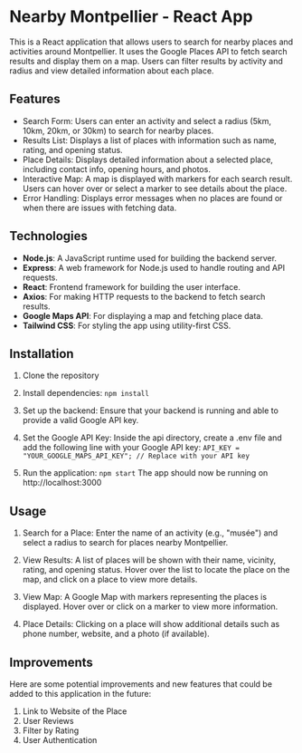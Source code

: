 # Nearby Montpellier - React App

This is a React application that allows users to search for nearby places and activities around Montpellier. It uses the Google Places API to fetch search results and display them on a map. Users can filter results by activity and radius and view detailed information about each place.


## Features

- Search Form: Users can enter an activity and select a radius (5km, 10km, 20km, or 30km) to search for nearby places.
- Results List: Displays a list of places with information such as name, rating, and opening status.
- Place Details: Displays detailed information about a selected place, including contact info, opening hours, and photos.
- Interactive Map: A map is displayed with markers for each search result. Users can hover over or select a marker to see details about the place.
- Error Handling: Displays error messages when no places are found or when there are issues with fetching data.


## Technologies

- **Node.js**: A JavaScript runtime used for building the backend server.
- **Express**: A web framework for Node.js used to handle routing and API requests.
- **React**: Frontend framework for building the user interface.
- **Axios**: For making HTTP requests to the backend to fetch search results.
- **Google Maps API**: For displaying a map and fetching place data.
- **Tailwind CSS**: For styling the app using utility-first CSS.


## Installation

1. Clone the repository

2. Install dependencies: 
`npm install`

3. Set up the backend: 
Ensure that your backend is running and able to provide a valid Google API key.

4. Set the Google API Key:
Inside the api directory, create a .env file and add the following line with your Google API key:
`API_KEY = "YOUR_GOOGLE_MAPS_API_KEY"; // Replace with your API key`

5. Run the application:
`npm start`
The app should now be running on http://localhost:3000


## Usage

1. Search for a Place: Enter the name of an activity (e.g., "musée") and select a radius to search for places nearby Montpellier.

2. View Results: A list of places will be shown with their name, vicinity, rating, and opening status. 
Hover over the list to locate the place on the map, and click on a place to view more details.

3. View Map: A Google Map with markers representing the places is displayed. Hover over or click on a marker to view more information.

4. Place Details: Clicking on a place will show additional details such as phone number, website, and a photo (if available).


## Improvements

Here are some potential improvements and new features that could be added to this application in the future:

1. Link to Website of the Place
2. User Reviews
3. Filter by Rating
4. User Authentication

